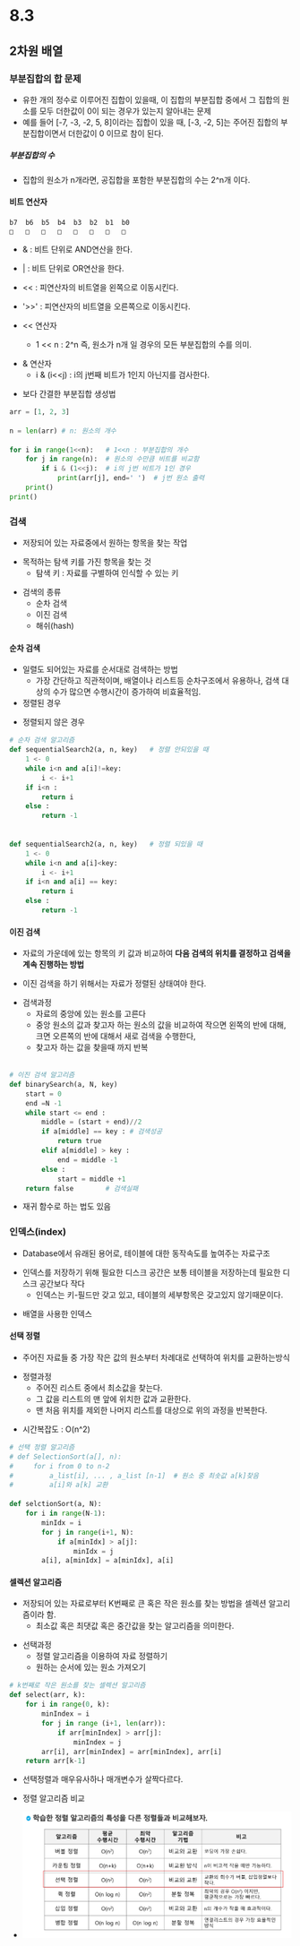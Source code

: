 # 8.3
## 2차원 배열
### 부분집합의 합 문제
* 유한 개의 정수로 이루어진 집합이 있을때, 이 집합의 부분집합 중에서 그 집합의 원소를 모두 더한값이 0이 되는 경우가 있는지 알아내는 문제
* 예를 들어 [-7, -3, -2, 5, 8]이라는 집합이 있을 때, [-3, -2, 5]는 주어진 집합의 부분집합이면서 더한값이 0 이므로 참이 된다.

##### 부분집합의 수
+ 집합의 원소가 n개라면, 공집합을 포함한 부분집합의 수는 2^n개 이다.


#### 비트 연산자
```
b7  b6  b5  b4  b3  b2  b1  b0
□   □   □   □   □   □   □   □
```
* &  : 비트 단위로 AND연산을 한다.
* |  : 비트 단위로 OR연산을 한다.
* <<  : 피연산자의 비트열을 왼쪽으로 이동시킨다.
* '>>'  : 피연산자의 비트열을 오른쪽으로 이동시킨다.

* << 연산자
    * 1 << n : 2^n   즉, 원소가 n개 일 경우의 모든 부분집합의 수를 의미.

+ & 연산자
    * i & (i<<j) : i의 j번째 비트가 1인지 아닌지를 검사한다.

* 보다 간결한 부분집합 생성법
```py
arr = [1, 2, 3]

n = len(arr) # n: 원소의 개수

for i in range(1<<n):   # 1<<n : 부분집합의 개수
    for j in range(n):  # 원소의 수만큼 비트를 비교함
        if i & (1<<j):  # i의 j번 비트가 1인 경우
            print(arr[j], end=' ')  # j번 원소 출력
    print()
print()
```

### 검색
* 저장되어 있는 자료중에서 원하는 항목을 찾는 작업
+ 목적하는 탐색 키를 가진 항목을 찾는 것
    * 탐색 키 : 자료를 구별하여 인식할 수 있는 키
* 검색의 종류
    * 순차 검색
    + 이진 검색
    * 해쉬(hash)

#### 순차 검색
* 일렬도 되어있는 자료를 순서대로 검색하는 방법
    * 가장 간단하고 직관적이며, 배열이나 리스트등 순차구조에서 유용하나, 검색 대상의 수가 많으면 수행시간이 증가하여 비효율적임.
* 정렬된 경우
+ 정렬되지 않은 경우

```py
# 순차 검색 알고리즘
def sequentialSearch2(a, n, key)   # 정렬 안되있을 때
    1 <- 0
    while i<n and a[i]!=key:
        i <- i+1
    if i<n :
        return i
    else :
        return -1


def sequentialSearch2(a, n, key)   # 정렬 되있을 때
    1 <- 0
    while i<n and a[i]<key:
        i <- i+1
    if i<n and a[i] == key:
        return i
    else :
        return -1
```


#### 이진 검색
* 자료의 가운데에 있는 항목의 키 값과 비교하여 **다음 검색의 위치를 결정하고 검색을 계속 진행하는 방법**
+ 이진 검색을 하기 위해서는 자료가 정렬된 상태여야 한다.

* 검색과정
     + 자료의 중앙에 있는 원소를 고른다
     * 중앙 원소의 값과 찾고자 하는 원소의 값을 비교하여 작으면 왼쪽의 반에 대해, 크면 오른쪽의 반에 대해서 새로 검색을 수행한다,
     + 찾고자 하는 값을 찾을때 까지 반복

```py

# 이진 검색 알고리즘
def binarySearch(a, N, key)
    start = 0
    end =N -1 
    while start <= end :
        middle = (start + end)//2
        if a[middle] == key : # 검색성공
            return true
        elif a[middle] > key :
            end = middle -1
        else :
            start = middle +1
    return false        # 검색실패
```

+ 재귀 함수로 하는 법도 있음



### 인덱스(index)
* Database에서 유래된 용어로, 테이블에 대한 동작속도를 높여주는 자료구조
+ 인덱스를 저장하기 위해 필요한 디스크 공간은 보통 테이블을 저장하는데 필요한 디스크 공간보다 작다
     * 인덱스는 키-필드만 갖고 있고, 테이블의 세부항목은 갖고있지 않기때문이다.
* 배열을 사용한 인덱스

#### 선택 정렬
* 주어진 자료들 중 가장 작은 값의 원소부터 차례대로 선택하여 위치를 교환하는방식
+ 정렬과정
    * 주어진 리스트 중에서 최소값을 찾는다.
    * 그 값을 리스트의 맨 앞에 위치한 값과 교환한다.
    * 맨 처음 위치를 제외한 나머지 리스트를 대상으로 위의 과정을 반복한다.
* 시간복잡도 : O(n^2)

```py
# 선택 정렬 알고리즘
# def SelectionSort(a[], n):
#     for i from 0 to n-2
#         a_list[i], ... , a_list [n-1]  # 원소 중 최솟값 a[k]찾음
#         a[i]와 a[k] 교환

def selctionSort(a, N):
    for i in range(N-1):
        minIdx = i
        for j in range(i+1, N):
            if a[minIdx] > a[j]:
                minIdx = j
        a[i], a[minIdx] = a[minIdx], a[i]
```

#### 셀렉션 알고리즘
* 저장되어 있는 자료로부터 K번째로 큰 혹은 작은 원소를 찾는 방법을 셀렉션 알고리즘이라 함.
    * 최소값 혹은 최댓값 혹은 중간값을 찾는 알고리즘을 의미한다.

+ 선택과정
    * 정렬 알고리즘을 이용하여 자료 정렬하기
    + 원하는 순서에 있는 원소 가져오기

```py
# k번째로 작은 원소를 찾는 셀렉션 알고리즘
def select(arr, k):
    for i in range(0, k):
        minIndex = i
        for j in range (i+1, len(arr)):
            if arr[minIndex] > arr[j]:
                minIndex = j
        arr[i], arr[minIndex] = arr[minIndex], arr[i]
    return arr[k-1]
```
* 선택정렬과 매우유사하나 매개변수가 살짝다르다.
+ 정렬 알고리즘 비교
* ![사진1](<pict1 정렬비교.png>)




